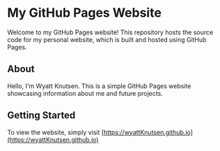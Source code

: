 # My GitHub Pages Website

Welcome to my GitHub Pages website! This repository hosts the source code for my personal website, which is built and hosted using GitHub Pages.

## About

Hello, I'm Wyatt Knutsen. This is a simple GitHub Pages website showcasing information about me and future projects.

## Getting Started

To view the website, simply visit [https://wyattKnutsen.github.io](https://wyattKnutsen.github.io)
